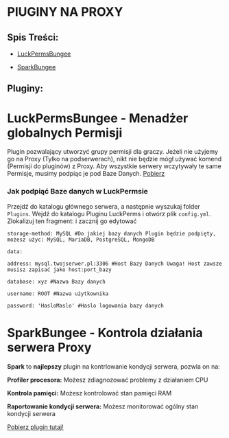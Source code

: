 # PlUGINY NA PROXY

## Spis Treści:
- [LuckPermsBungee](https://github.com/vBagieta/Minecraft/blob/main/Pluginy/pluginy-proxy.md#luckpermsbungee---menad%C5%BCer-globalnych-permisji)

- [SparkBungee](https://github.com/vBagieta/Minecraft/blob/main/Pluginy/pluginy-proxy.md#sparkbungee---kontrola-dzia%C5%82ania-serwera-proxy)


## Pluginy:

# LuckPermsBungee - Menadżer globalnych Permisji
Plugin pozwalający utworzyć grupy permisji dla graczy. Jeżeli nie użyjemy go na Proxy (Tylko na podserwerach), nikt nie będzie mógł używać komend (Permisji do pluginów) z Proxy. Aby wszystkie serwery wczytywały te same Permisje, musimy podpiąc je pod Baze Danych. [Pobierz](https://luckperms.net/download)

### Jak podpiąć Baze danych w LuckPermsie
Przejdź do katalogu głównego serwera, a następnie wyszukaj folder `Plugins`. Wejdź do katalogu Pluginu LuckPerms i otwórz plik `config.yml`.
Zlokalizuj ten fragment: i zacznij go edytować

`storage-method: MySQL #Do jakiej bazy danych Plugin będzie podpięty,  możesz użyc: MySQL, MariaDB, PostgreSQL, MongoDB`

`data:`

  `address: mysql.twojserwer.pl:3306 #Host Bazy Danych Uwaga! Host zawsze musisz zapisać jako host:port_bazy`

  `database: xyz #Nazwa Bazy danych`

  `username: ROOT #Nazwa użytkownika`
  
  `password: 'HasloMaslo' #Haslo logowania bazy danych`
  
# SparkBungee - Kontrola działania serwera Proxy
**Spark** to **najlepszy** plugin na kontrlowanie kondycji serwera, pozwla on na:

**Profiler procesora:** Możesz zdiagnozować problemy z działaniem CPU

**Kontrola pamięci:** Możesz kontrolować stan pamięci RAM

**Raportowanie kondycji serwera:** Możesz monitorować ogólny stan kondycji serwera

[Pobierz plugin tutaj!](https://spark.lucko.me/download)

